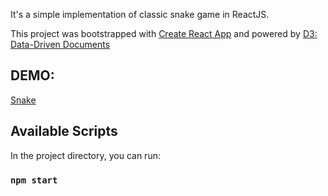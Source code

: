 It's a simple implementation of classic snake game in ReactJS.

This project was bootstrapped with [Create React App](https://github.com/facebook/create-react-app) and powered by [D3: Data-Driven Documents](https://github.com/d3/d3)

## DEMO:

[Snake](https://patgaw09318.github.io/snake/)

## Available Scripts

In the project directory, you can run:

### `npm start`
